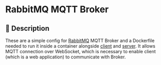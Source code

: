 # RabbitMQ MQTT Broker

## :notebook: Description

These are a simple config for [RabbitMQ](https://www.rabbitmq.com/) MQTT Broker and a Dockerfile needed to run it inside a container alongside [client](client) and [server](server). It allows MQTT connection over WebSocket, which is necessary to enable client (which is a web application) to communicate with Broker.
